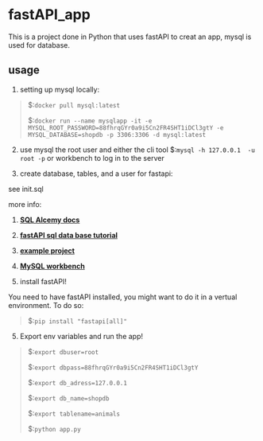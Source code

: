 # fastAPI_app
This is a project done in Python that uses fastAPI to creat an app, mysql is used for database.

## usage

1. setting  up mysql locally:

> $:```docker pull mysql:latest```
> 
> $:```docker run --name mysqlapp -it -e MYSQL_ROOT_PASSWORD=88fhrqGYr0a9i5Cn2FR4SHT1iDCl3gtY -e MYSQL_DATABASE=shopdb -p 3306:3306 -d mysql:latest```


2. use mysql the root user  and either the cli tool $:```mysql -h 127.0.0.1  -u root -p``` or workbench to log in to the server

3. create database, tables, and a user for fastapi:

see init.sql

more info:
1. [**SQL Alcemy docs**](https://docs.sqlalchemy.org/en/20/core/engines.html#mysql)
1. [**fastAPI sql data base tutorial**](https://fastapi.tiangolo.com/tutorial/sql-databases/)
1. [**example project**](https://pypi.org/project/mysqlclient/)
1. [**MySQL workbench**](https://www.mysql.com/products/workbench/)

4. install fastAPI!

You need to have fastAPI installed, you might want to do it in a vertual environment. To do so:

> $:``` pip install "fastapi[all]" ``` 


5. Export env variables and run the app!

> $:```export dbuser=root```
> 
> $:```export dbpass=88fhrqGYr0a9i5Cn2FR4SHT1iDCl3gtY```
> 
> $:```export db_adress=127.0.0.1```
> 
> $:```export db_name=shopdb```
> 
> $:```export tablename=animals```
> 
> $:```python app.py```
